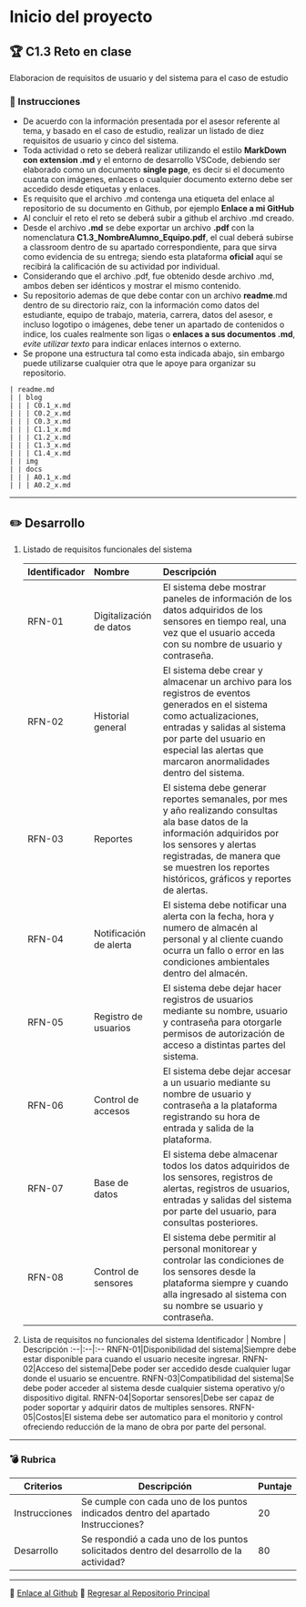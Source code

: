 # Inicio del proyecto

## :trophy: C1.3 Reto en clase

Elaboracion de requisitos de usuario y del sistema para el caso de estudio

### :blue_book: Instrucciones

- De acuerdo con la información presentada por el asesor referente al tema, y basado en el caso de estudio, realizar un listado de diez requisitos de usuario y cinco del sistema.
- Toda actividad o reto se deberá realizar utilizando el estilo **MarkDown con extension .md** y el entorno de desarrollo VSCode, debiendo ser elaborado como un documento **single page**, es decir si el documento cuanta con imágenes, enlaces o cualquier documento externo debe ser accedido desde etiquetas y enlaces.
- Es requisito que el archivo .md contenga una etiqueta del enlace al repositorio de su documento en Github, por ejemplo **Enlace a mi GitHub**
- Al concluir el reto el reto se deberá subir a github el archivo .md creado.
- Desde el archivo **.md** se debe exportar un archivo **.pdf** con la nomenclatura **C1.3_NombreAlumno_Equipo.pdf**, el cual deberá subirse a classroom dentro de su apartado correspondiente, para que sirva como evidencia de su entrega; siendo esta plataforma **oficial** aquí se recibirá la calificación de su actividad por individual.
- Considerando que el archivo .pdf, fue obtenido desde archivo .md, ambos deben ser idénticos y mostrar el mismo contenido.
- Su repositorio ademas de que debe contar con un archivo **readme**.md dentro de su directorio raíz, con la información como datos del estudiante, equipo de trabajo, materia, carrera, datos del asesor, e incluso logotipo o imágenes, debe tener un apartado de contenidos o indice, los cuales realmente son ligas o **enlaces a sus documentos .md**, _evite utilizar texto_ para indicar enlaces internos o externo.
- Se propone una estructura tal como esta indicada abajo, sin embargo puede utilizarse cualquier otra que le apoye para organizar su repositorio.

``` 
| readme.md
| | blog
| | | C0.1_x.md
| | | C0.2_x.md
| | | C0.3_x.md
| | | C1.1_x.md
| | | C1.2_x.md
| | | C1.3_x.md
| | | C1.4_x.md
| | img
| | docs
| | | A0.1_x.md
| | | A0.2_x.md
```
___

## :pencil2: Desarrollo

1. Listado de requisitos funcionales del sistema
   
    Identificador | Nombre | Descripción
    :--|:--|:--
    RFN-01|Digitalización de datos|El sistema debe mostrar paneles de información de los datos adquiridos de los sensores en tiempo real, una vez que el usuario acceda con su nombre de usuario y contraseña.
    RFN-02|Historial general|El sistema debe crear y almacenar un archivo para los registros de eventos generados en el sistema como actualizaciones, entradas y salidas al sistema por parte del usuario en especial las alertas que marcaron anormalidades dentro del sistema.
    RFN-03|Reportes|El sistema debe generar reportes semanales, por mes y año realizando consultas ala base datos de la información adquiridos por los sensores y alertas registradas, de manera que se muestren los reportes históricos, gráficos y reportes de alertas.
    RFN-04|Notificación de alerta|El sistema debe notificar una alerta con la fecha, hora y numero de almacén al personal y al cliente cuando ocurra un fallo o error en las condiciones ambientales dentro del almacén. 
    RFN-05|Registro de usuarios|El sistema debe dejar hacer registros de usuarios mediante su nombre, usuario y contraseña para otorgarle permisos de autorización de acceso a distintas partes del sistema.
    RFN-06|Control de accesos|El sistema debe dejar accesar a un usuario mediante su nombre  de usuario y contraseña a la plataforma registrando su hora de entrada y salida de la plataforma.
    RFN-07|Base de datos|El sistema debe almacenar todos los datos adquiridos de los sensores, registros de alertas, registros de usuarios, entradas y salidas del sistema por parte del usuario, para consultas posteriores.
    RFN-08|Control de sensores|El sistema debe permitir al personal monitorear y controlar las condiciones de los sensores desde la plataforma siempre y cuando alla ingresado al sistema con su nombre se usuario y contraseña.
 
2. Lista de requisitos no funcionales del sistema
    Identificador | Nombre | Descripción
    :--|:--|:--
    RNFN-01|Disponibilidad del sistema|Siempre debe estar disponible para cuando el usuario necesite ingresar.
    RNFN-02|Acceso del sistema|Debe poder ser accedido desde cualquier lugar donde el usuario se encuentre.
    RNFN-03|Compatibilidad del sistema|Se debe poder acceder al sistema desde cualquier sistema operativo y/o dispositivo digital.
    RNFN-04|Soportar sensores|Debe ser capaz de poder soportar y adquirir datos de multiples sensores.
    RNFN-05|Costos|El sistema debe ser automatico para el monitorio y control ofreciendo reducción de la mano de obra por parte del personal.

___

### :bomb: Rubrica

| Criterios     | Descripción                                                                                  | Puntaje |
| ------------- | -------------------------------------------------------------------------------------------- | ------- |
| Instrucciones | Se cumple con cada uno de los puntos indicados dentro del apartado Instrucciones?            | 20 |
| Desarrollo    | Se respondió a cada uno de los puntos solicitados dentro del desarrollo de la actividad?     | 80      |

___
 :round_pushpin: [Enlace al Github](https://github.com/EduardoCollazoR/AnalisisAvanzDeSoft.git)
:page_facing_up: [Regresar al Repositorio Principal](/readme.md) 